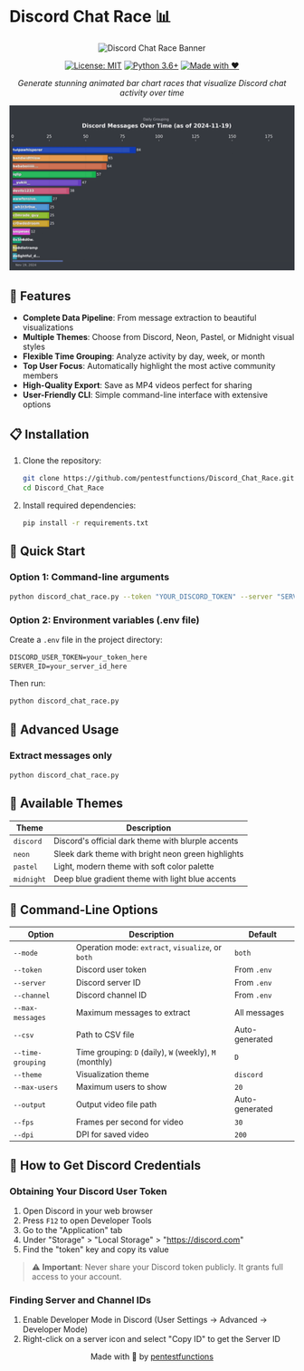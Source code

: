 # Discord Chat Race 📊

<div align="center">

![Discord Chat Race Banner](https://raw.githubusercontent.com/pentestfunctions/Discord_Chat_Race/main/example_output.gif)

[![License: MIT](https://img.shields.io/badge/License-MIT-yellow.svg)](https://opensource.org/licenses/MIT)
[![Python 3.6+](https://img.shields.io/badge/python-3.6+-blue.svg)](https://www.python.org/downloads/)
[![Made with ❤️](https://img.shields.io/badge/made%20with-%E2%9D%A4%EF%B8%8F-red.svg)](https://github.com/pentestfunctions)

*Generate stunning animated bar chart races that visualize Discord chat activity over time*

</div>

<p align="center">
  <img src="https://github.com/pentestfunctions/Discord_Chat_Race/blob/main/example.gif">
</p>

## 🌟 Features

- **Complete Data Pipeline**: From message extraction to beautiful visualizations
- **Multiple Themes**: Choose from Discord, Neon, Pastel, or Midnight visual styles
- **Flexible Time Grouping**: Analyze activity by day, week, or month
- **Top User Focus**: Automatically highlight the most active community members
- **High-Quality Export**: Save as MP4 videos perfect for sharing
- **User-Friendly CLI**: Simple command-line interface with extensive options

## 📋 Installation

1. Clone the repository:
    ```bash
    git clone https://github.com/pentestfunctions/Discord_Chat_Race.git
    cd Discord_Chat_Race
    ```

2. Install required dependencies:
    ```bash
    pip install -r requirements.txt
    ```

## 🚀 Quick Start

### Option 1: Command-line arguments

```bash
python discord_chat_race.py --token "YOUR_DISCORD_TOKEN" --server "SERVER_ID"
```

### Option 2: Environment variables (.env file)

Create a `.env` file in the project directory:
```
DISCORD_USER_TOKEN=your_token_here
SERVER_ID=your_server_id_here
```

Then run:
```bash
python discord_chat_race.py
```

## 🔧 Advanced Usage

### Extract messages only

```bash
python discord_chat_race.py
```


## 🎨 Available Themes

| Theme | Description |
|-------|-------------|
| `discord` | Discord's official dark theme with blurple accents |
| `neon` | Sleek dark theme with bright neon green highlights |
| `pastel` | Light, modern theme with soft color palette |
| `midnight` | Deep blue gradient theme with light blue accents |

## 📝 Command-Line Options

| Option | Description | Default |
|--------|-------------|---------|
| `--mode` | Operation mode: `extract`, `visualize`, or `both` | `both` |
| `--token` | Discord user token | From `.env` |
| `--server` | Discord server ID | From `.env` |
| `--channel` | Discord channel ID | From `.env` |
| `--max-messages` | Maximum messages to extract | All messages |
| `--csv` | Path to CSV file | Auto-generated |
| `--time-grouping` | Time grouping: `D` (daily), `W` (weekly), `M` (monthly) | `D` |
| `--theme` | Visualization theme | `discord` |
| `--max-users` | Maximum users to show | `20` |
| `--output` | Output video file path | Auto-generated |
| `--fps` | Frames per second for video | `30` |
| `--dpi` | DPI for saved video | `200` |

## 🔑 How to Get Discord Credentials

### Obtaining Your Discord User Token

1. Open Discord in your web browser
2. Press `F12` to open Developer Tools
3. Go to the "Application" tab
4. Under "Storage" > "Local Storage" > "https://discord.com"
5. Find the "token" key and copy its value

> ⚠️ **Important**: Never share your Discord token publicly. It grants full access to your account.

### Finding Server and Channel IDs

1. Enable Developer Mode in Discord (User Settings → Advanced → Developer Mode)
2. Right-click on a server icon and select "Copy ID" to get the Server ID


<div align="center">
  Made with 💬 by <a href="https://github.com/pentestfunctions">pentestfunctions</a>
</div>
